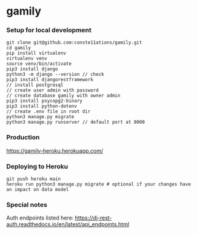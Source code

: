 # gamily

### Setup for local development

```
git clone git@github.com:conste11ations/gamily.git
cd gamily
pip install virtualenv
virtualenv venv
source venv/bin/activate
pip3 install django
python3 -m django --version // check
pip3 install djangorestframework
// install postgresql
// create user admin with password
// create database gamily with owner admin
pip3 install psycopg2-binary
pip3 install python-dotenv 
// create .env file in root dir
python3 manage.py migrate
python3 manage.py runserver // default port at 8000
```
### Production

https://gamily-heroku.herokuapp.com/

### Deploying to Heroku

```
git push heroku main
heroku run python3 manage.py migrate # optional if your changes have an impact on data model
```


### Special notes

Auth endpoints listed here:
https://dj-rest-auth.readthedocs.io/en/latest/api_endpoints.html
